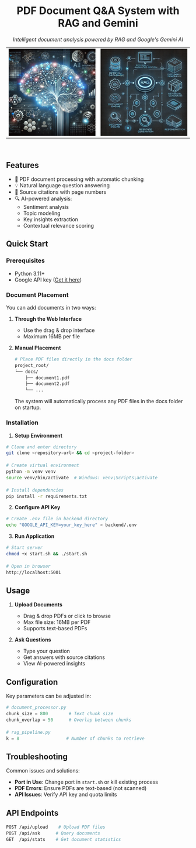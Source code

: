<h1 align="center">PDF Document Q&A System with RAG and Gemini</h1>
<p align="center">
  <em>Intelligent document analysis powered by RAG and Google's Gemini AI</em>
</p>

<table>
  <tr>
    <td width="50%">
      <img src="assets/AI_1.png" alt="System Screenshot 1" width="100%"/>
    </td>
    <td width="50%">
      <img src="assets/AI_2.png" alt="System Screenshot 2" width="100%"/>
    </td>
  </tr>
</table>

<br/>

## Features

- 📄 PDF document processing with automatic chunking
- 💡 Natural language question answering
- 🎯 Source citations with page numbers
- 🔍 AI-powered analysis:
  - Sentiment analysis
  - Topic modeling
  - Key insights extraction
  - Contextual relevance scoring

## Quick Start

### Prerequisites
- Python 3.11+
- Google API key ([Get it here](https://makersuite.google.com/app/apikey))

### Document Placement

You can add documents in two ways:

1. **Through the Web Interface**
   - Use the drag & drop interface
   - Maximum 16MB per file

2. **Manual Placement**
   ```bash
   # Place PDF files directly in the docs folder
   project_root/
   └── docs/
       ├── document1.pdf
       ├── document2.pdf
       └── ...
   ```
   The system will automatically process any PDF files in the docs folder on startup.

### Installation

1. **Setup Environment**
```bash
# Clone and enter directory
git clone <repository-url> && cd <project-folder>

# Create virtual environment
python -m venv venv
source venv/bin/activate  # Windows: venv\Scripts\activate

# Install dependencies
pip install -r requirements.txt
```

2. **Configure API Key**
```bash
# Create .env file in backend directory
echo "GOOGLE_API_KEY=your_key_here" > backend/.env
```

3. **Run Application**
```bash
# Start server
chmod +x start.sh && ./start.sh

# Open in browser
http://localhost:5001
```

## Usage

1. **Upload Documents**
   - Drag & drop PDFs or click to browse
   - Max file size: 16MB per PDF
   - Supports text-based PDFs

2. **Ask Questions**
   - Type your question
   - Get answers with source citations
   - View AI-powered insights

## Configuration

Key parameters can be adjusted in:

```python
# document_processor.py
chunk_size = 800        # Text chunk size
chunk_overlap = 50      # Overlap between chunks

# rag_pipeline.py
k = 8                  # Number of chunks to retrieve
```

## Troubleshooting

Common issues and solutions:

- **Port in Use**: Change port in `start.sh` or kill existing process
- **PDF Errors**: Ensure PDFs are text-based (not scanned)
- **API Issues**: Verify API key and quota limits

## API Endpoints

```bash
POST /api/upload    # Upload PDF files
POST /api/ask      # Query documents
GET  /api/stats    # Get document statistics
```